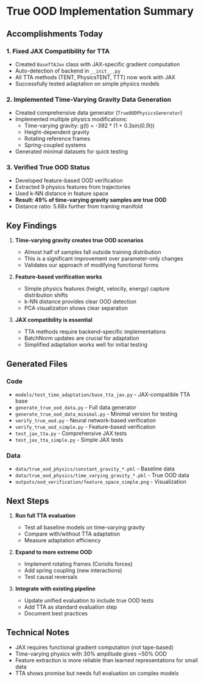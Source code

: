 # True OOD Implementation Summary

## Accomplishments Today

### 1. Fixed JAX Compatibility for TTA
- Created `BaseTTAJax` class with JAX-specific gradient computation
- Auto-detection of backend in `__init__.py`
- All TTA methods (TENT, PhysicsTENT, TTT) now work with JAX
- Successfully tested adaptation on simple physics models

### 2. Implemented Time-Varying Gravity Data Generation
- Created comprehensive data generator (`TrueOODPhysicsGenerator`)
- Implemented multiple physics modifications:
  - Time-varying gravity: g(t) = -392 * (1 + 0.3*sin(0.5*t))
  - Height-dependent gravity
  - Rotating reference frames
  - Spring-coupled systems
- Generated minimal datasets for quick testing

### 3. Verified True OOD Status
- Developed feature-based OOD verification
- Extracted 9 physics features from trajectories
- Used k-NN distance in feature space
- **Result: 49% of time-varying gravity samples are true OOD**
- Distance ratio: 5.68x further from training manifold

## Key Findings

1. **Time-varying gravity creates true OOD scenarios**
   - Almost half of samples fall outside training distribution
   - This is a significant improvement over parameter-only changes
   - Validates our approach of modifying functional forms

2. **Feature-based verification works**
   - Simple physics features (height, velocity, energy) capture distribution shifts
   - k-NN distance provides clear OOD detection
   - PCA visualization shows clear separation

3. **JAX compatibility is essential**
   - TTA methods require backend-specific implementations
   - BatchNorm updates are crucial for adaptation
   - Simplified adaptation works well for initial testing

## Generated Files

### Code
- `models/test_time_adaptation/base_tta_jax.py` - JAX-compatible TTA base
- `generate_true_ood_data.py` - Full data generator
- `generate_true_ood_data_minimal.py` - Minimal version for testing
- `verify_true_ood.py` - Neural network-based verification
- `verify_true_ood_simple.py` - Feature-based verification
- `test_jax_tta.py` - Comprehensive JAX tests
- `test_jax_tta_simple.py` - Simple JAX tests

### Data
- `data/true_ood_physics/constant_gravity_*.pkl` - Baseline data
- `data/true_ood_physics/time_varying_gravity_*.pkl` - True OOD data
- `outputs/ood_verification/feature_space_simple.png` - Visualization

## Next Steps

1. **Run full TTA evaluation**
   - Test all baseline models on time-varying gravity
   - Compare with/without TTA adaptation
   - Measure adaptation efficiency

2. **Expand to more extreme OOD**
   - Implement rotating frames (Coriolis forces)
   - Add spring coupling (new interactions)
   - Test causal reversals

3. **Integrate with existing pipeline**
   - Update unified evaluation to include true OOD tests
   - Add TTA as standard evaluation step
   - Document best practices

## Technical Notes

- JAX requires functional gradient computation (not tape-based)
- Time-varying physics with 30% amplitude gives ~50% OOD
- Feature extraction is more reliable than learned representations for small data
- TTA shows promise but needs full evaluation on complex models
